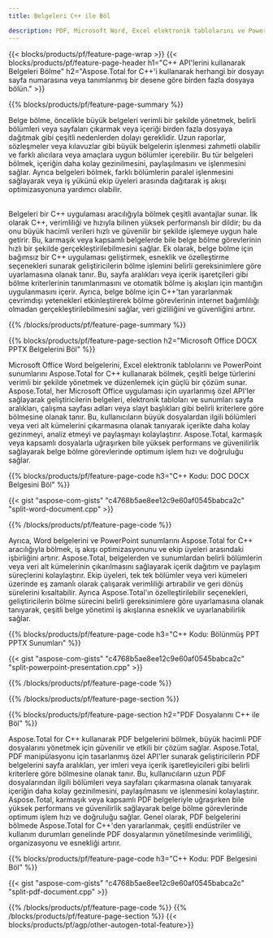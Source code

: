 ```yaml
---
title: Belgeleri C++ ile Böl 

description: PDF, Microsoft Word, Excel elektronik tablolarını ve PowerPoint sunumlarını C++ uygulamanız aracılığıyla bölün. Belgeyi sayfa numarasına veya önceden tanımlanmış bir desene göre bölün.
---
```


{{< blocks/products/pf/feature-page-wrap >}}
{{< blocks/products/pf/feature-page-header h1="C++ API'lerini kullanarak Belgeleri Bölme" h2="Aspose.Total for C++'i kullanarak herhangi bir dosyayı sayfa numarasına veya tanımlanmış bir desene göre birden fazla dosyaya bölün." >}}

{{% blocks/products/pf/feature-page-summary %}}

Belge bölme, öncelikle büyük belgeleri verimli bir şekilde yönetmek, belirli bölümleri veya sayfaları çıkarmak veya içeriği birden fazla dosyaya dağıtmak gibi çeşitli nedenlerden dolayı gereklidir. Uzun raporlar, sözleşmeler veya kılavuzlar gibi büyük belgelerin işlenmesi zahmetli olabilir ve farklı alıcılara veya amaçlara uygun bölümler içerebilir. Bu tür belgeleri bölmek, içeriğin daha kolay gezinilmesini, paylaşılmasını ve işlenmesini sağlar. Ayrıca belgeleri bölmek, farklı bölümlerin paralel işlenmesini sağlayarak veya iş yükünü ekip üyeleri arasında dağıtarak iş akışı optimizasyonuna yardımcı olabilir. <br /><br />

Belgeleri bir C++ uygulaması aracılığıyla bölmek çeşitli avantajlar sunar. İlk olarak C++, verimliliği ve hızıyla bilinen yüksek performanslı bir dildir; bu da onu büyük hacimli verileri hızlı ve güvenilir bir şekilde işlemeye uygun hale getirir. Bu, karmaşık veya kapsamlı belgelerde bile belge bölme görevlerinin hızlı bir şekilde gerçekleştirilebilmesini sağlar. Ek olarak, belge bölme için bağımsız bir C++ uygulaması geliştirmek, esneklik ve özelleştirme seçenekleri sunarak geliştiricilerin bölme işlemini belirli gereksinimlere göre uyarlamasına olanak tanır. Bu, sayfa aralıkları veya içerik işaretçileri gibi bölme kriterlerinin tanımlanmasını ve otomatik bölme iş akışları için mantığın uygulanmasını içerir. Ayrıca, belge bölme için C++'tan yararlanmak çevrimdışı yetenekleri etkinleştirerek bölme görevlerinin internet bağımlılığı olmadan gerçekleştirilebilmesini sağlar, veri gizliliğini ve güvenliğini artırır. 

{{% /blocks/products/pf/feature-page-summary  %}}

{{% blocks/products/pf/feature-page-section  h2="Microsoft Office DOCX PPTX Belgelerini Böl" %}}

Microsoft Office Word belgelerini, Excel elektronik tablolarını ve PowerPoint sunumlarını Aspose.Total for C++ kullanarak bölmek, çeşitli belge türlerini verimli bir şekilde yönetmek ve düzenlemek için güçlü bir çözüm sunar. Aspose.Total, her Microsoft Office uygulaması için uyarlanmış özel API'ler sağlayarak geliştiricilerin belgeleri, elektronik tabloları ve sunumları sayfa aralıkları, çalışma sayfası adları veya slayt başlıkları gibi belirli kriterlere göre bölmesine olanak tanır. Bu, kullanıcıların büyük dosyalardan ilgili bölümleri veya veri alt kümelerini çıkarmasına olanak tanıyarak içerikte daha kolay gezinmeyi, analiz etmeyi ve paylaşmayı kolaylaştırır. Aspose.Total, karmaşık veya kapsamlı dosyalarla uğraşırken bile yüksek performans ve güvenilirlik sağlayarak belge bölme görevlerinde optimum işlem hızı ve doğruluğu sağlar.

{{% blocks/products/pf/feature-page-code h3="C++ Kodu: DOC DOCX Belgesini Böl" %}}

{{< gist "aspose-com-gists" "c4768b5ae8ee12c9e60af0545babca2c" "split-word-document.cpp" >}}

{{% /blocks/products/pf/feature-page-code  %}}

Ayrıca, Word belgelerini ve PowerPoint sunumlarını Aspose.Total for C++ aracılığıyla bölmek, iş akışı optimizasyonunu ve ekip üyeleri arasındaki işbirliğini artırır. Aspose.Total, belgelerden ve sunumlardan belirli bölümlerin veya veri alt kümelerinin çıkarılmasını sağlayarak içerik dağıtım ve paylaşım süreçlerini kolaylaştırır. Ekip üyeleri, tek tek bölümler veya veri kümeleri üzerinde eş zamanlı olarak çalışarak verimliliği artırabilir ve geri dönüş sürelerini kısaltabilir. Ayrıca Aspose.Total'ın özelleştirilebilir seçenekleri, geliştiricilerin bölme sürecini belirli gereksinimlere göre uyarlamasına olanak tanıyarak, çeşitli belge yönetimi iş akışlarına esneklik ve uyarlanabilirlik sağlar.

{{% blocks/products/pf/feature-page-code h3="C++ Kodu: Bölünmüş PPT PPTX Sunumları" %}}

{{< gist "aspose-com-gists" "c4768b5ae8ee12c9e60af0545babca2c" "split-powerpoint-presentation.cpp" >}}

{{% /blocks/products/pf/feature-page-code  %}}

{{% /blocks/products/pf/feature-page-section %}}

{{% blocks/products/pf/feature-page-section  h2="PDF Dosyalarını C++ ile Böl" %}}

Aspose.Total for C++ kullanarak PDF belgelerini bölmek, büyük hacimli PDF dosyalarını yönetmek için güvenilir ve etkili bir çözüm sağlar. Aspose.Total, PDF manipülasyonu için tasarlanmış özel API'ler sunarak geliştiricilerin PDF belgelerini sayfa aralıkları, yer imleri veya içerik işaretleyicileri gibi belirli kriterlere göre bölmesine olanak tanır. Bu, kullanıcıların uzun PDF dosyalarından ilgili bölümleri veya sayfaları çıkarmasına olanak tanıyarak içeriğin daha kolay gezinilmesini, paylaşılmasını ve işlenmesini kolaylaştırır. Aspose.Total, karmaşık veya kapsamlı PDF belgeleriyle uğraşırken bile yüksek performans ve güvenilirlik sağlayarak belge bölme görevlerinde optimum işlem hızı ve doğruluğu sağlar. Genel olarak, PDF belgelerini bölmede Aspose.Total for C++'den yararlanmak, çeşitli endüstriler ve kullanım durumları genelinde PDF dosyalarının yönetilmesinde verimliliği, organizasyonu ve esnekliği artırır.

{{% blocks/products/pf/feature-page-code h3="C++ Kodu: PDF Belgesini Böl" %}}

{{< gist "aspose-com-gists" "c4768b5ae8ee12c9e60af0545babca2c" "split-pdf-document.cpp" >}}

{{% /blocks/products/pf/feature-page-code  %}}
{{% /blocks/products/pf/feature-page-section %}}
{{< blocks/products/pf/agp/other-autogen-total-feature>}}